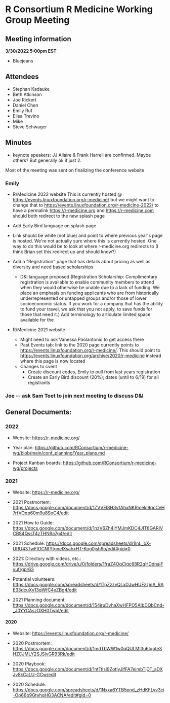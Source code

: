 # R Consortium R Medicine Working Group Meeting 

## Meeting information

**3/30/2022 5:00pm EST**

* Bluejeans

## Attendees

* Stephan Kadauke
* Beth Atkinson
* Joe Rickert
* Daniel Chen
* Emily Ruf 
* Elisa Trevino
* Mike
* Steve Schwager


## Minutes 

* keynote speakers: JJ Allaire & Frank Harrell are confirmed. Maybe others?  But generally ok if just 2.

Most of the meeting was sent on finalizing the conference website


### Emily

* R/Medicine 2022 website
  This is currently hosted @ https://events.linuxfoundation.org/r-medicine/ but we might  want to change that to https://events.linuxfoundation.org/r-medicine-2022/ to have a permalink
https://r-medicine.org and https://r-medicine.com should both redirect to the new splash page

* Add Early Bird language on splash page
* Link should be white (not blue) and point to where previous year's page is hosted. We're not actually sure where this is currently hosted. One way to do this would be to look at where r-medicine.org redirects to (I think Brian set this redirect up and should know?)
* Add a "Registration" page that has details about pricing as well as diversity and need based scholarships
   * D&I language proposed (Registration Scholarship: Complimentary registration is available to enable community members to attend when they would otherwise be unable due to a lack of funding. We place an emphasis on funding applicants who are from historically underrepresented or untapped groups and/or those of lower socioeconomic status. If you work for a company that has the ability to fund your travel, we ask that you not apply, to save funds for those that need it.) Add terminology to articulate limited space available for the 
* R/Medicine 2021 website
  * Might need to ask Vanessa Paolantonio to get access there 
  * Past Events tab: link to the 2020 page currently points to https://events.linuxfoundation.org/r-medicine/. This should point to https://events.linuxfoundation.org/archive/2020/r-medicine instead where this page is now located
  * Changes to cvent
    * Create discount codes, Emily to pull from last years registration
    * Create an Early Bird discount (20%); dates (until to 6/19) for all registrants 

### Joe -- ask Sam Toet to join next meeting to discuss D&I



## General Documents: 

### 2022

* Website: https://r-medicine.org/

* Year plan: https://github.com/RConsortium/r-medicine-wg/blob/main/conf_planning/Year_plans.md

* Project Kanban boards:  https://github.com/RConsortium/r-medicine-wg/projects

### 2021

* Website: https://r-medicine.org/

* 2021 Postmortem: https://docs.google.com/document/d/1ZVVEI8H3v1AhxNKRmekl9qcCeH7rfVOqp60m9u8SoC4/edit

* 2021 How to Guide: https://docs.google.com/document/d/1nzV6Zh4jYMJmKDC4JIT8GARIVCB84QssT4zTHN9a7g4/edit
 
* 2021 Schedule: https://docs.google.com/spreadsheets/d/1InL_bX-URU43TwFIOCNfYtgnelXsahxHT-Kog0jsh9o/edit#gid=0

* 2021: Directory with videos, etc.: https://drive.google.com/drive/u/0/folders/1fraZ4OqCiqc68R2qHDdnaiFvufrgpr63

* Potential volunteers:
https://docs.google.com/spreadsheets/d/1TpZzzvQLxDJwHUFzzjnA_RAE33dcuXy13qWfC4xZBg4/edit

* 2021 Planning document: https://docs.google.com/document/d/154jruDvhaXwHFPO5AIbDQbCnd-_J0YYCAszOXH0TwbI/edit 


#### 2020

* Website: https://events.linuxfoundation.org/r-medicine/

* 2020 Postmortem: https://docs.google.com/document/d/1mdTbWW1w0qQULMI3u6Iqote3HZCJMLY2SJSivGR93Rk/edit

* 2020 Playbook: https://docs.google.com/document/d/1ntTtIsl9ZotIyJlfFA7eimbTjDT_aDXJv8kCaLU-GCw/edit

* 2020 Schedule: https://docs.google.com/spreadsheets/d/1Nxxa6YTB5pnd_zHdKFLvv3ci-Op66b9GtyhqHG3ACNA/edit#gid=0





